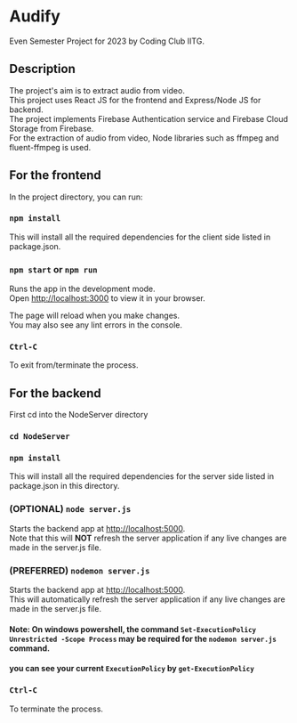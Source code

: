 # Audify

Even Semester Project for 2023 by Coding Club IITG.

## Description

The project's aim is to extract audio from video.\
This project uses React JS for the frontend and Express/Node JS for backend.\
The project implements Firebase Authentication service and Firebase Cloud Storage from Firebase.\
For the extraction of audio from video, Node libraries such as ffmpeg and fluent-ffmpeg is used.

## For the frontend

In the project directory, you can run:

### `npm install`

This will install all the required dependencies for the client side listed in package.json.

### `npm start` or `npm run`
Runs the app in the development mode.\
Open [http://localhost:3000](http://localhost:3000) to view it in your browser.

The page will reload when you make changes.\
You may also see any lint errors in the console.

### `Ctrl-C`
To exit from/terminate the process.

## For the backend

First cd into the NodeServer directory

### `cd NodeServer`

### `npm install` 
This will install all the required dependencies for the server side listed in package.json in this directory.

### (OPTIONAL) `node server.js`
Starts the backend app at [http://localhost:5000](http://localhost:5000).\
Note that this will **NOT** refresh the server application if any live changes are made in the server.js file.

### (PREFERRED) `nodemon server.js`
Starts the backend app at [http://localhost:5000](http://localhost:5000).\
This will automatically refresh the server application if any live changes are made in the server.js file.

#### Note: On windows powershell, the command `Set-ExecutionPolicy Unrestricted -Scope Process` may be required for the `nodemon server.js` command.
#### you can see your current `ExecutionPolicy` by `get-ExecutionPolicy`

### `Ctrl-C`
To terminate the process.
